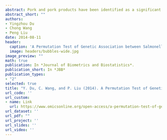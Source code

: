 ```yaml
---
abstract: Pork and pork products have been identified as a significant source of Salmonella infection, which is a major public health concern. The contamination of Salmonella on pork can happen both on farms (before slaughter) and at abattoirs (after slaughter). Salmonella isolates were collected from both feces on farms and lymph nodes in the abattoir to determine if contamination at abattoirs can be linked back to the farms of origin. Molecular subtyping of the isolated Salmonella was performed using amplified fragment length polymorphism (AFLP), a Polymerase chain reaction-based, high-throughput, relatively inexpensive method. In this paper, we develop a permutation test for the genetic association of Salmonella isolated on-farm and at-abattoir using the AFLP data. Simulation studies show that the proposed permutation test controls the type I error rate appropriately as well as possesses high power. An application of the proposed permutation test to the real Salmonella ALFP data results in a p-value of 0.038 which shows strong evidence of association between Salmonella isolated on-farm and at-abattoir.
abstract_short: ""
authors:
- Yingzhou Du
- Chong Wang
- Peng Liu
date: 2014-08-11
header:
  caption: 'A Permutation Test of Genetic Association between Salmonella Isolated On-farm and At-abattoir using Amplified Fragment Length Polymorphism'
  image: headers/bubbles-wide.jpg
image_preview: ""
math: true
publication: In *Journal of Biometrics and Biostatistics*.
publication_short: In *JBB*
publication_types:
- "2"
selected: true
title: "Y. Du, C. Wang, and P. Liu (2014). A Permutation Test of Genetic Association between Salmonella Isolated On-farm and At-abattoir using Amplified Fragment Length Polymorphism. Journal of Biometrics and Biostatistics, 5:204."
url_code: ''
url_custom:
- name: Link
  url: https://www.omicsonline.org/open-access/a-permutation-test-of-genetic-association-between-salmonella-isolated-onfarm-and-atabattoir-using-amplified-fragment-lengt-h-polymorphism-2155-6180.1000204.php?aid=29998&view=mobile
url_dataset: ''
url_pdf: ""
url_project: ''
url_slides: ''
url_video: ''
---
```


